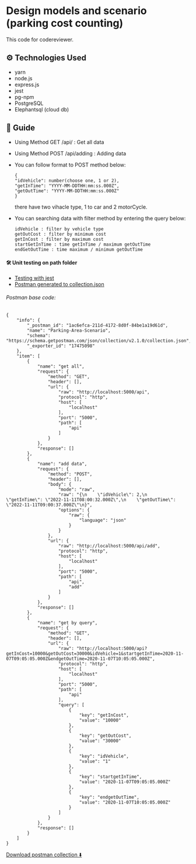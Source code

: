 # Design models and scenario (parking cost counting)

This code for codereviewer.

## ⚙️ Technologies Used

- yarn
- node.js
- express.js
- jest
- pg-npm
- PostgreSQL
- Elephantsql (cloud db)

## 📒 Guide

- Using Method GET /api/ : Get all data

- Using Method POST /api/adding : Adding data

- You can follow format to POST method below:

  ```
  {
  "idVehicle": number(choose one, 1 or 2),
  "getInTime": "YYYY-MM-DDTHH:mm:ss.000Z",
  "getOutTime": "YYYY-MM-DDTHH:mm:ss.000Z"
  }
  ```

  there have two vihacle type, 1 to car and 2 motorCycle.

- You can searching data with filter method by entering the query below:

  ```
  idVehicle : filter by vehicle type
  getOutCost : filter by minimum cost
  getInCost : filter by maximum cost
  startGetInTime : time getInTime / maximum getOutTime
  endGetOutTime : time maximum / minimum getOutTime
  ```

#### 🛠️ Unit testing on path folder

- [Testing with jest](https://github.com/franskbarek/parking-cost-counting/tree/main/test/parkingArea.test.js)
- [Postman generated to collection.json](https://github.com/franskbarek/parking-cost-counting/blob/main/test/postman.json)

###### Postman base code:

```
{
	"info": {
		"_postman_id": "1ac6efca-211d-4172-8d0f-84be1a19d61d",
		"name": "Parking-Area-Scenario",
		"schema": "https://schema.getpostman.com/json/collection/v2.1.0/collection.json",
		"_exporter_id": "17475098"
	},
	"item": [
		{
			"name": "get all",
			"request": {
				"method": "GET",
				"header": [],
				"url": {
					"raw": "http://localhost:5000/api",
					"protocol": "http",
					"host": [
						"localhost"
					],
					"port": "5000",
					"path": [
						"api"
					]
				}
			},
			"response": []
		},
		{
			"name": "add data",
			"request": {
				"method": "POST",
				"header": [],
				"body": {
					"mode": "raw",
					"raw": "{\n    \"idVehicle\": 2,\n    \"getInTime\": \"2022-11-11T08:00:32.000Z\",\n    \"getOutTime\": \"2022-11-11T09:00:37.000Z\"\n}",
					"options": {
						"raw": {
							"language": "json"
						}
					}
				},
				"url": {
					"raw": "http://localhost:5000/api/add",
					"protocol": "http",
					"host": [
						"localhost"
					],
					"port": "5000",
					"path": [
						"api",
						"add"
					]
				}
			},
			"response": []
		},
		{
			"name": "get by query",
			"request": {
				"method": "GET",
				"header": [],
				"url": {
					"raw": "http://localhost:5000/api?getInCost=10000&getOutCost=30000&idVehicle=1&startgetInTime=2020-11-07T09:05:05.000Z&endgetOutTime=2020-11-07T10:05:05.000Z",
					"protocol": "http",
					"host": [
						"localhost"
					],
					"port": "5000",
					"path": [
						"api"
					],
					"query": [
						{
							"key": "getInCost",
							"value": "10000"
						},
						{
							"key": "getOutCost",
							"value": "30000"
						},
						{
							"key": "idVehicle",
							"value": "1"
						},
						{
							"key": "startgetInTime",
							"value": "2020-11-07T09:05:05.000Z"
						},
						{
							"key": "endgetOutTime",
							"value": "2020-11-07T10:05:05.000Z"
						}
					]
				}
			},
			"response": []
		}
	]
}

```

[Download postman collection ⬇️](https://www.udrop.com/7BW3)

